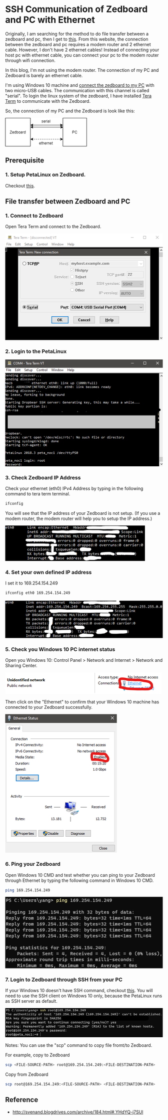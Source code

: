 # SSH Communication of Zedboard and PC with Ethernet

Originally, I am searching for the method to do file transfer between a zedboard and pc, then I get to [this](http://svenand.blogdrives.com/archive/184.html#.YHdYQ-j7SUl). From this website, the connection between the zedboard and pc requires a modem router and 2 ethernet cable. However, I don't have 2 ethernet cables! Instead of connecting your host pc with ethernet cable, you can connect your pc to the modem router through wifi connection.

In this blog, I'm not using the modem router. The connection of my PC and Zedboard is barely an ethernet cable.

I'm using Windows 10 machine and [connect the zedboard to my PC](http://svenand.blogdrives.com/archive/172.html#.YHf8J-j7SUk) with two micro-USB cables. The communication with this channel is called "serial". To login the linux system of the zedboard, I have installed [Tera Term](https://ttssh2.osdn.jp/index.html.en) to communicate with the Zedboard.

So, the connection of my PC and the Zedboard is look like this:

![connection](./connect_pc_zedboard.png)


## Prerequisite
### 1. Setup PetaLinux on Zedboard.
Checkout [this](http://svenand.blogdrives.com/archive/182.html#.YHf9YOj7SUk).

## File transfer between Zedboard and PC

### 1. Connect to Zedboard
Open Tera Term and connect to the Zedboard.

![tera_term_connect](./tera_term_connect.png)

### 2. Login to the PetaLinux

![login_zedboard](./login_zedboard.png)


### 3. Check Zedboard IP Address
Check your ethernet (eth0) IPv4 Address by typing in the following command to tera term terminal.
```bash
ifconfig
```

You will see that the IP address of your Zedboard is not setup. (If you use a modem router, the modem router will help you to setup the IP address.)

![zedboard_no_ip](./zedboard_no_ip.png)


### 4. Set your own defined IP address
I set it to 169.254.154.249

```bash
ifconfig eth0 169.254.154.249
```

![zedboard_new_ip](./zedboard_new_ip.png)

### 5. Check you Windows 10 PC internet status
Open you Windows 10: Control Panel > Network and Internet > Network and Sharing Center.

![win_ethernet](./win_ethernet.png)

Then click on the "Ethernet" to confirm that your Windows 10 machine has connected to your Zedboard successfully.

![win_ethernet_enable](./win_ethernet_enable.png)

### 6. Ping your Zedboard
Open Windows 10 CMD and test whether you can ping to your Zedboard through Ethernet by typing the following command in Windows 10 CMD.

```bash
ping 169.254.154.249
```

![ping_zedboard](./ping_zedboard.png)

### 7. Login to Zedboard through SSH from your PC
If your Windows 10 doesn't have SSH command, checkout [this](https://docs.microsoft.com/en-us/windows-server/administration/openssh/openssh_install_firstuse). You will need to use the SSH client on Windows 10 only, because the PetaLinux runs as SSH server as default.

![ssh_zedboard](./ssh_zedboard.png)

Notes: You can use the "scp" command to copy file fromt/to Zedboard.

For example, copy to Zedboard
```bash
scp <FILE-SOURCE-PATH> root@169.254.154.249:<FILE-DESTINATION-PATH>
```

Copy from Zedboard
```bash
scp root@169.254.154.249:<FILE-SOURCE-PATH> <FILE-DESTINATION-PATH>
```


## Reference
- http://svenand.blogdrives.com/archive/184.html#.YHdYQ-j7SUl
